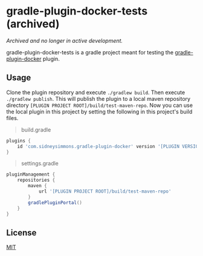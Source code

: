 # gradle-plugin-docker-tests (archived)

*Archived and no longer in active development.*

gradle-plugin-docker-tests is a gradle project meant for testing the [gradle-plugin-docker](https://github.com/sidney-simmons/gradle-plugin-docker) plugin.

## Usage

Clone the plugin repository and execute `./gradlew build`.  Then execute `./gradlew publish`.  This will publish the plugin to a local maven repository directory `[PLUGIN PROJECT ROOT]/build/test-maven-repo`.  Now you can use the local plugin in this project by setting the following in this project's build files.

> build.gradle

``` gradle
plugins {
    id 'com.sidneysimmons.gradle-plugin-docker' version '[PLUGIN VERSION]'
}
```

> settings.gradle

``` gradle
pluginManagement {
    repositories {
        maven {
            url '[PLUGIN PROJECT ROOT]/build/test-maven-repo'
        }
        gradlePluginPortal()
    }
}
```

## License
[MIT](https://choosealicense.com/licenses/mit/)